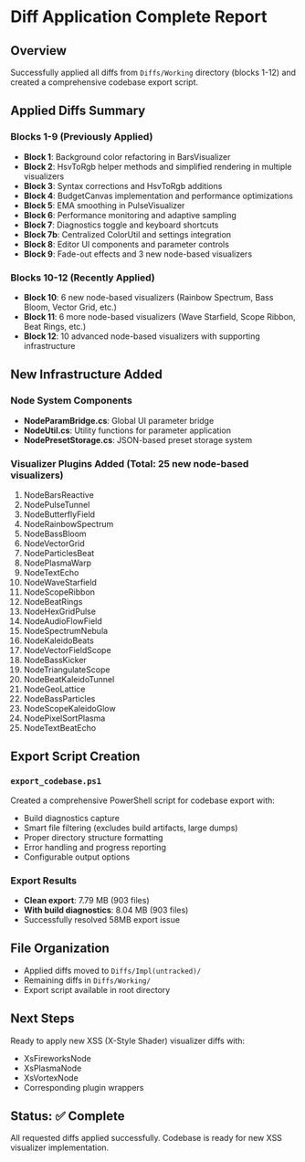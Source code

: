 # Diff Application Complete Report

## Overview
Successfully applied all diffs from `Diffs/Working` directory (blocks 1-12) and created a comprehensive codebase export script.

## Applied Diffs Summary

### Blocks 1-9 (Previously Applied)
- **Block 1**: Background color refactoring in BarsVisualizer
- **Block 2**: HsvToRgb helper methods and simplified rendering in multiple visualizers
- **Block 3**: Syntax corrections and HsvToRgb additions
- **Block 4**: BudgetCanvas implementation and performance optimizations
- **Block 5**: EMA smoothing in PulseVisualizer
- **Block 6**: Performance monitoring and adaptive sampling
- **Block 7**: Diagnostics toggle and keyboard shortcuts
- **Block 7b**: Centralized ColorUtil and settings integration
- **Block 8**: Editor UI components and parameter controls
- **Block 9**: Fade-out effects and 3 new node-based visualizers

### Blocks 10-12 (Recently Applied)
- **Block 10**: 6 new node-based visualizers (Rainbow Spectrum, Bass Bloom, Vector Grid, etc.)
- **Block 11**: 6 more node-based visualizers (Wave Starfield, Scope Ribbon, Beat Rings, etc.)
- **Block 12**: 10 advanced node-based visualizers with supporting infrastructure

## New Infrastructure Added

### Node System Components
- **NodeParamBridge.cs**: Global UI parameter bridge
- **NodeUtil.cs**: Utility functions for parameter application
- **NodePresetStorage.cs**: JSON-based preset storage system

### Visualizer Plugins Added (Total: 25 new node-based visualizers)
1. NodeBarsReactive
2. NodePulseTunnel
3. NodeButterflyField
4. NodeRainbowSpectrum
5. NodeBassBloom
6. NodeVectorGrid
7. NodeParticlesBeat
8. NodePlasmaWarp
9. NodeTextEcho
10. NodeWaveStarfield
11. NodeScopeRibbon
12. NodeBeatRings
13. NodeHexGridPulse
14. NodeAudioFlowField
15. NodeSpectrumNebula
16. NodeKaleidoBeats
17. NodeVectorFieldScope
18. NodeBassKicker
19. NodeTriangulateScope
20. NodeBeatKaleidoTunnel
21. NodeGeoLattice
22. NodeBassParticles
23. NodeScopeKaleidoGlow
24. NodePixelSortPlasma
25. NodeTextBeatEcho

## Export Script Creation

### `export_codebase.ps1`
Created a comprehensive PowerShell script for codebase export with:
- Build diagnostics capture
- Smart file filtering (excludes build artifacts, large dumps)
- Proper directory structure formatting
- Error handling and progress reporting
- Configurable output options

### Export Results
- **Clean export**: 7.79 MB (903 files)
- **With build diagnostics**: 8.04 MB (903 files)
- Successfully resolved 58MB export issue

## File Organization
- Applied diffs moved to `Diffs/Impl(untracked)/`
- Remaining diffs in `Diffs/Working/`
- Export script available in root directory

## Next Steps
Ready to apply new XSS (X-Style Shader) visualizer diffs with:
- XsFireworksNode
- XsPlasmaNode  
- XsVortexNode
- Corresponding plugin wrappers

## Status: ✅ Complete
All requested diffs applied successfully. Codebase is ready for new XSS visualizer implementation.

